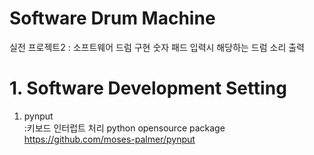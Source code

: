 Software Drum Machine
===
실전 프로젝트2 : 소프트웨어 드럼 구현
숫자 패드 입력시 해당하는 드럼 소리 출력


# 1. Software Development Setting
1) pynput   
:키보드 인터럽트 처리 python opensource package   
https://github.com/moses-palmer/pynput
 
